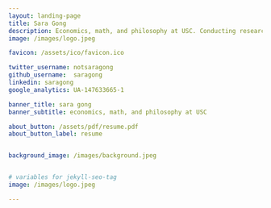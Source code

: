 ```yaml
---
layout: landing-page
title: Sara Gong
description: Economics, math, and philosophy at USC. Conducting research on entrepreneurial decision-making at Columbia Business School. Los Angeles, California.
image: /images/logo.jpeg

favicon: /assets/ico/favicon.ico

twitter_username: notsaragong
github_username:  saragong
linkedin: saragong
google_analytics: UA-147633665-1

banner_title: sara gong
banner_subtitle: economics, math, and philosophy at USC

about_button: /assets/pdf/resume.pdf
about_button_label: resume


background_image: /images/background.jpeg


# variables for jekyll-seo-tag
image: /images/logo.jpeg

---
```


